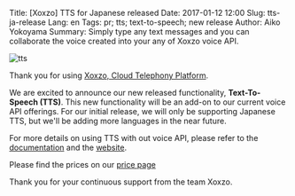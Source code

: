 Title: [Xoxzo] TTS for Japanese released
Date: 2017-01-12 12:00
Slug: tts-ja-release
Lang: en
Tags: pr; tts; text-to-speech; new release 
Author: Aiko Yokoyama
Summary: Simply type any text messages and you can collaborate the voice created into your any of Xoxzo voice API.

![tts]({filename}/images/tts.png)

Thank you for using [Xoxzo, Cloud Telephony Platform](https://www.xoxzo.com/en/).

We are excited to announce our new released functionality, **Text-To-Speech
(TTS)**.
This new functionality will be an add-on to our current voice API offerings. For
our initial release, we will only be supporting Japanese TTS, but we'll be
adding more languages in the near future.

For more details on using TTS with out voice API, please refer to the
[documentation](http://docs.xoxzo.com/en/utilsapi.html#text-to-speech) and the
[website](https://www.xoxzo.com/en/about/utilities-api/).

Please find the prices on our [price page](https://www.xoxzo.com/en/about/pricing/)

Thank you for your continuous support from the team Xoxzo.

